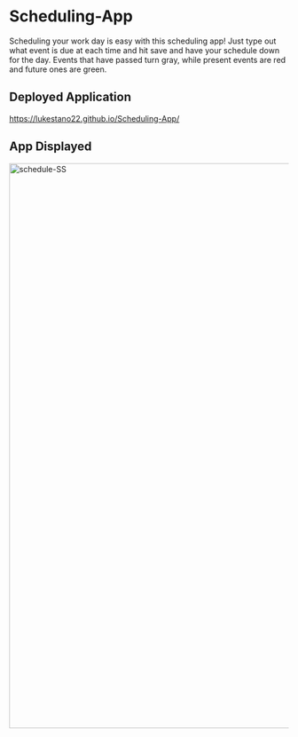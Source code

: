 # Scheduling-App
Scheduling your work day is easy with this scheduling app!
Just type out what event is due at each time and hit save and have your schedule down for the day.
Events that have passed turn gray, while present events are red and future ones are green.


## Deployed Application
https://lukestano22.github.io/Scheduling-App/

## App Displayed
<img width="1018" alt="schedule-SS" src="https://github.com/lukestano22/Scheduling-App/assets/147096339/951a51d0-7ff5-48c8-ab0e-79c476eda514">
